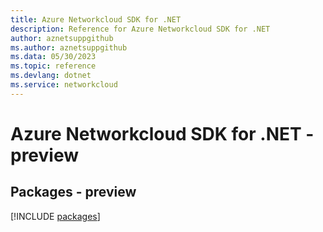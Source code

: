 ```yaml
---
title: Azure Networkcloud SDK for .NET
description: Reference for Azure Networkcloud SDK for .NET
author: aznetsuppgithub
ms.author: aznetsuppgithub
ms.data: 05/30/2023
ms.topic: reference
ms.devlang: dotnet
ms.service: networkcloud
---
```

# Azure Networkcloud SDK for .NET - preview
## Packages - preview
[!INCLUDE [packages](networkcloud-index.md)]